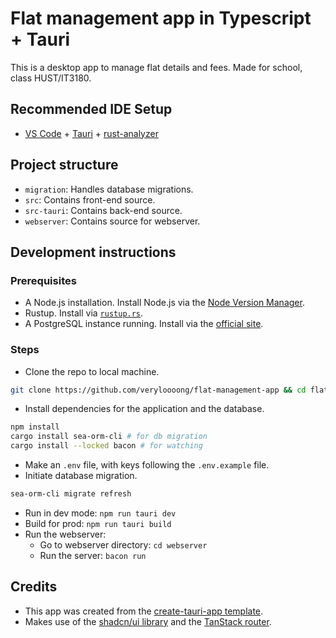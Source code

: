 # Flat management app in Typescript + Tauri

This is a desktop app to manage flat details and fees. Made for school, class HUST/IT3180.

## Recommended IDE Setup

- [VS Code](https://code.visualstudio.com/) + [Tauri](https://marketplace.visualstudio.com/items?itemName=tauri-apps.tauri-vscode) + [rust-analyzer](https://marketplace.visualstudio.com/items?itemName=rust-lang.rust-analyzer)

## Project structure

- `migration`: Handles database migrations.
- `src`: Contains front-end source.
- `src-tauri`: Contains back-end source.
- `webserver`: Contains source for webserver.

## Development instructions

### Prerequisites

- A Node.js installation. Install Node.js via the [Node Version Manager](https://github.com/nvm-sh/nvm).
- Rustup. Install via [`rustup.rs`](https://rustup.rs/).
- A PostgreSQL instance running. Install via the [official site](https://www.postgresql.org/download/).

### Steps

- Clone the repo to local machine.
```bash
git clone https://github.com/veryloooong/flat-management-app && cd flat-management-app
```
- Install dependencies for the application and the database.
```bash
npm install
cargo install sea-orm-cli # for db migration
cargo install --locked bacon # for watching
```
- Make an `.env` file, with keys following the `.env.example` file.
- Initiate database migration.
```bash
sea-orm-cli migrate refresh
```
- Run in dev mode: `npm run tauri dev`
- Build for prod: `npm run tauri build`
- Run the webserver:
  - Go to webserver directory: `cd webserver`
  - Run the server: `bacon run`

## Credits

- This app was created from the [create-tauri-app template](https://tauri.app).
- Makes use of the [shadcn/ui library](https://ui.shadcn.com/) and the [TanStack router](https://tanstack.com/).
